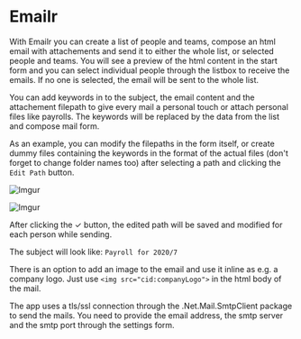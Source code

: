# Emailr

With Emailr you can create a list of people and teams, compose an html email with attachements and send it to either the whole list, or selected people and teams.
You will see a preview of the html content in the start form and you can select individual people through the listbox to receive the emails.
If no one is selected, the email will be sent to the whole list.

You can add keywords in to the subject, the email content and the attachement filepath to give every mail a personal touch or attach personal files like payrolls.
The keywords will be replaced by the data from the list and compose mail form.

As an example, you can modify the filepaths in the form itself, or create dummy files containing the keywords in the format of the actual files (don't forget to change folder names too) after selecting a path and clicking the `Edit Path` button.

![Imgur](https://i.imgur.com/vrAYlhc.png)

![Imgur](https://i.imgur.com/ie7xCdG.png)

After clicking the ✓ button, the edited path will be saved and modified for each person while sending.

The subject will look like: `Payroll for 2020/7`

There is an option to add an image to the email and use it inline as e.g. a company logo. 
Just use `<img src="cid:companyLogo">` in the html body of the mail.

The app uses a tls/ssl connection through the .Net.Mail.SmtpClient package to send the mails.
You need to provide the email address, the smtp server and the smtp port through the settings form.
